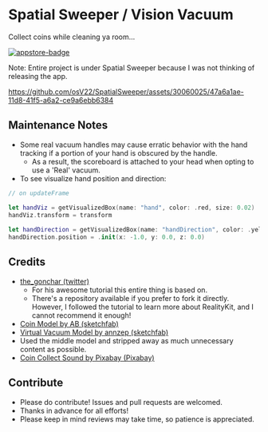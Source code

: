 # Spatial Sweeper / Vision Vacuum
Collect coins while cleaning ya room...

[![appstore-badge](https://github.com/osV22/SpatialSweeper/assets/30060025/7127b77c-e947-4838-b91f-089d60b48c28)]()


Note: Entire project is under Spatial Sweeper because I was not thinking of releasing the app.

https://github.com/osV22/SpatialSweeper/assets/30060025/47a6a1ae-11d8-41f5-a6a2-ce9a6ebb6384


## Maintenance Notes
- Some real vacuum handles may cause erratic behavior with the hand tracking if a portion of your hand is obscured by the handle.
    - As a result, the scoreboard is attached to your head when opting to use a 'Real' vacuum.
- To see visualize hand position and direction:
```swift
// on updateFrame

let handViz = getVisualizedBox(name: "hand", color: .red, size: 0.02)
handViz.transform = transform
            
let handDirection = getVisualizedBox(name: "handDirection", color: .yellow, size: 0.02, parent: handViz)
handDirection.position = .init(x: -1.0, y: 0.0, z: 0.0)
``` 

## Credits
- [the_gonchar (twitter)](https://twitter.com/the_gonchar)
    - For his awesome tutorial this entire thing is based on.
    - There's a repository available if you prefer to fork it directly. However, I followed the tutorial to learn more about RealityKit, and I cannot recommend it enough!
- [Coin Model by AB (sketchfab)](https://sketchfab.com/3d-models/mario-coin-fdfa74ede6c34d90afca650a51bda6de)
- [Virtual Vacuum Model by annzep (sketchfab)](https://sketchfab.com/3d-models/vacuum-cleaner-c7fe3bb62ddc42d0afec14551a821242)
- Used the middle model and stripped away as much unnecessary content as possible.
- [Coin Collect Sound by Pixabay (Pixabay)](https://pixabay.com/sound-effects/collectcoin-6075/)

## Contribute
- Please do contribute! Issues and pull requests are welcomed.
- Thanks in advance for all efforts!
- Please keep in mind reviews may take time, so patience is appreciated.
